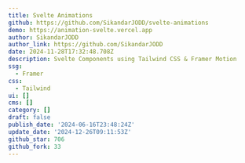 ```yaml
---
title: Svelte Animations
github: https://github.com/SikandarJODD/svelte-animations
demo: https://animation-svelte.vercel.app
author: SikandarJODD
author_link: https://github.com/SikandarJODD
date: 2024-11-28T17:32:48.708Z
description: Svelte Components using Tailwind CSS & Framer Motion
ssg:
  - Framer
css:
  - Tailwind
ui: []
cms: []
category: []
draft: false
publish_date: '2024-06-16T23:48:24Z'
update_date: '2024-12-26T09:11:53Z'
github_star: 706
github_fork: 33
---
```

